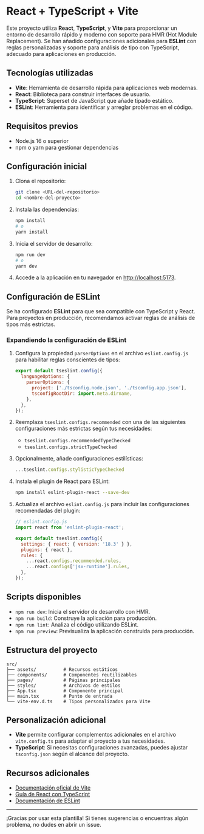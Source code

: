 # React + TypeScript + Vite

Este proyecto utiliza **React**, **TypeScript**, y **Vite** para proporcionar un entorno de desarrollo rápido y moderno con soporte para HMR (Hot Module Replacement). Se han añadido configuraciones adicionales para **ESLint** con reglas personalizadas y soporte para análisis de tipo con TypeScript, adecuado para aplicaciones en producción.

## Tecnologías utilizadas

- **Vite**: Herramienta de desarrollo rápida para aplicaciones web modernas.
- **React**: Biblioteca para construir interfaces de usuario.
- **TypeScript**: Superset de JavaScript que añade tipado estático.
- **ESLint**: Herramienta para identificar y arreglar problemas en el código.

## Requisitos previos

- Node.js 16 o superior
- npm o yarn para gestionar dependencias

## Configuración inicial

1. Clona el repositorio:
   ```bash
   git clone <URL-del-repositorio>
   cd <nombre-del-proyecto>
   ```

2. Instala las dependencias:
   ```bash
   npm install
   # o
   yarn install
   ```

3. Inicia el servidor de desarrollo:
   ```bash
   npm run dev
   # o
   yarn dev
   ```

4. Accede a la aplicación en tu navegador en [http://localhost:5173](http://localhost:5173).

## Configuración de ESLint

Se ha configurado **ESLint** para que sea compatible con TypeScript y React. Para proyectos en producción, recomendamos activar reglas de análisis de tipos más estrictas.

### Expandiendo la configuración de ESLint

1. Configura la propiedad `parserOptions` en el archivo `eslint.config.js` para habilitar reglas conscientes de tipos:

   ```js
   export default tseslint.config({
     languageOptions: {
       parserOptions: {
         project: ['./tsconfig.node.json', './tsconfig.app.json'],
         tsconfigRootDir: import.meta.dirname,
       },
     },
   });
   ```

2. Reemplaza `tseslint.configs.recommended` con una de las siguientes configuraciones más estrictas según tus necesidades:
   - `tseslint.configs.recommendedTypeChecked`
   - `tseslint.configs.strictTypeChecked`

3. Opcionalmente, añade configuraciones estilísticas:
   ```js
   ...tseslint.configs.stylisticTypeChecked
   ```

4. Instala el plugin de React para ESLint:
   ```bash
   npm install eslint-plugin-react --save-dev
   ```

5. Actualiza el archivo `eslint.config.js` para incluir las configuraciones recomendadas del plugin:
   ```js
   // eslint.config.js
   import react from 'eslint-plugin-react';

   export default tseslint.config({
     settings: { react: { version: '18.3' } },
     plugins: { react },
     rules: {
       ...react.configs.recommended.rules,
       ...react.configs['jsx-runtime'].rules,
     },
   });
   ```

## Scripts disponibles

- `npm run dev`: Inicia el servidor de desarrollo con HMR.
- `npm run build`: Construye la aplicación para producción.
- `npm run lint`: Analiza el código utilizando ESLint.
- `npm run preview`: Previsualiza la aplicación construida para producción.

## Estructura del proyecto

```plaintext
src/
├── assets/          # Recursos estáticos
├── components/      # Componentes reutilizables
├── pages/           # Páginas principales
├── styles/          # Archivos de estilos
├── App.tsx          # Componente principal
├── main.tsx         # Punto de entrada
└── vite-env.d.ts    # Tipos personalizados para Vite
```

## Personalización adicional

- **Vite** permite configurar complementos adicionales en el archivo `vite.config.ts` para adaptar el proyecto a tus necesidades.
- **TypeScript**: Si necesitas configuraciones avanzadas, puedes ajustar `tsconfig.json` según el alcance del proyecto.

## Recursos adicionales

- [Documentación oficial de Vite](https://vitejs.dev/)
- [Guía de React con TypeScript](https://react-typescript-cheatsheet.netlify.app/)
- [Documentación de ESLint](https://eslint.org/docs/latest/)

---

¡Gracias por usar esta plantilla! Si tienes sugerencias o encuentras algún problema, no dudes en abrir un issue.
